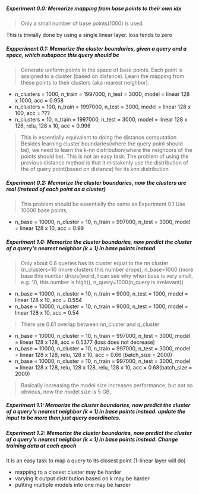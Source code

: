 ##### Experiment 0.0: Memorize mapping from base points to their own idx
> Only a small number of base points(1000) is used. 

This is trivially done by using a single linear layer. loss tends to zero

##### Expperiment 0.1: Memorize the cluster boundaries, given a query and a space, which subspace **this query** should be
> Generate uniform points in the space of base points. Each point is assigned to a cluster (based on distance). Learn the mapping from these points to their clusters (aka nearest neighbor). 
- n_clusters = 1000, n_train = 1997000, n_test = 3000, model = linear 128 x 1000, acc = 0.958
- n_clusters = 100, n_train = 1997000, n_test = 3000, model = linear 128 x 100, acc = ???
- n_clusters = 10, n_train = 1997000, n_test = 3000, model = linear 128 x 128, relu, 128 x 10, acc = 0.996
> This is essentially equivalent to doing the distance computation
> Besides learning cluster boundaries(where the query point should be), we need to learn the k-nn distribution(where the neighbors of the points should be). This is not an easy task. 
> The problem of using the previous distance method is that it mistakenly use the distribution of the of query point(based on distance) for its knn distribution

##### Experiment 0.2: Memorize the cluster boundaries, now the clusters are real (instead of each point as a cluster)
> This problem should be essentially the same as Experiment 0.1
> Use 10000 base points, 
- n_base = 10000, n_cluster = 10, n_train = 997000, n_test = 3000, model = linear 128 x 10, acc = 0.99


##### Experiment 1.0: Memorize the cluster boundaries, now predict the cluster of a query's nearest neighbor (k = 1) in base points instead
> Only about 0.6 queries has its cluster equal to the nn cluster (n_clusters=10 (more clusters this number drops), n_base=1000 (more base this number drops(weird, I can see why when base is very small, e.g. 10, this number is high)), n_query=1000(n_query is irrelevant))
- n_base = 10000, n_cluster = 10, n_train = 9000, n_test = 1000, model = linear 128 x 10, acc = 0.554
- n_base = 10000, n_cluster = 10, n_train = 9000, n_test = 1000, model = linear 128 x 10, acc = 0.54
> There are 0.61 overlap between nn_cluster and q_cluster
- n_base = 10000, n_cluster = 10, n_train = 997000, n_test = 3000, model = linear 128 x 128, acc = 0.5377 (loss does not decrease)
- n_base = 10000, n_cluster = 10, n_train = 997000, n_test = 3000, model = linear 128 x 128, relu, 128 x 10, acc = 0.66 (batch_size = 2000)
- n_base = 10000, n_cluster = 10, n_train = 997000, n_test = 3000, model = linear 128 x 128, relu, 128 x 128, relu, 128 x 10, acc = 0.68(batch_size = 2000)
> Basically increasing the model size increases performance, but not so obvious, now the model size is 5 GB, 

##### Experiment 1.1: Memorize the cluster boundaries, now predict the cluster of a query's nearest neighbor (k = 1) in base points instead. update the input to be more than just query coordinates. 

##### Experiment 1.2: Memorize the cluster boundaries, now predict the cluster of a query's nearest neighbor (k = 1) in base points instead. Change training data at each epoch



It is an easy task to map a query to its closest point (1-linear layer will do)
- mapping to a closest cluster may be harder
- varying it output distribution based on k may be harder
- putting multiple models into one may be harder